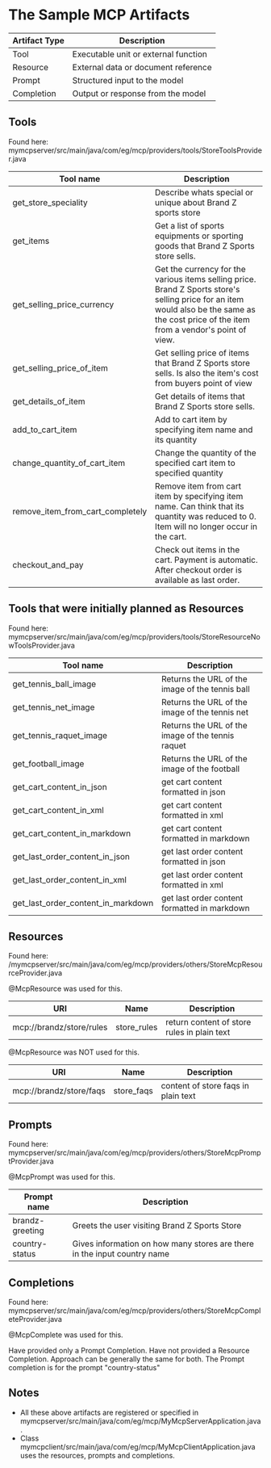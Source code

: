 # The Sample MCP Artifacts

| Artifact Type | Description                            |
|---------------|----------------------------------------|
| Tool          | Executable unit or external function   |
| Resource      | External data or document reference    |
| Prompt        | Structured input to the model          |
| Completion    | Output or response from the model      |


## Tools
Found here:  
mymcpserver/src/main/java/com/eg/mcp/providers/tools/StoreToolsProvider.java   

| Tool name     | Description                            |
|---------------|----------------------------------------|
| get_store_speciality          | Describe whats special or unique about Brand Z sports store   |
| get_items      | Get a list of sports equipments or sporting goods that Brand Z Sports store sells.    |
| get_selling_price_currency        | Get the currency for the various items selling price. Brand Z Sports store's selling price for an item would also be the same as the cost price of the item from a vendor's point of view.          |
| get_selling_price_of_item    | Get selling price of items that Brand Z Sports store sells. Is also the item's cost from buyers point of view      |
| get_details_of_item        | Get details of items that Brand Z Sports store sells.          |
| add_to_cart_item    | Add to cart item by specifying item name and its quantity      |
| change_quantity_of_cart_item        | Change the quantity of the specified cart item to specified quantity          |
| remove_item_from_cart_completely    | Remove item  from cart item by specifying item name. Can think that its quantity was reduced to 0. Item will no longer occur in the cart.      |
| checkout_and_pay        | Check out items in the cart. Payment is automatic. After checkout order is available as last order.          |


## Tools that were initially planned as Resources   

Found here:  
mymcpserver/src/main/java/com/eg/mcp/providers/tools/StoreResourceNowToolsProvider.java   

| Tool name     | Description                            |
|---------------|----------------------------------------|
| get_tennis_ball_image          | Returns the URL of the image of the tennis ball   |
| get_tennis_net_image      | Returns the URL of the image of the tennis net    |
| get_tennis_raquet_image          | Returns the URL of the image of the tennis raquet   |
| get_football_image      | Returns the URL of the image of the football    |
| get_cart_content_in_json        | get cart content formatted in json          |
| get_cart_content_in_xml        | get cart content formatted in xml          |
| get_cart_content_in_markdown        | get cart content formatted in markdown          |
| get_last_order_content_in_json        | get last order content formatted in json          |
| get_last_order_content_in_xml        | get last order content formatted in xml          |
| get_last_order_content_in_markdown        | get last order content formatted in markdown          |


## Resources

Found here: 
/mymcpserver/src/main/java/com/eg/mcp/providers/others/StoreMcpResourceProvider.java   

@McpResource was used for this.  

| URI           | Name         | Description          |
|---------------|--------------|----------------------|
| mcp://brandz/store/rules  | store_rules | return content of store rules in plain text |

@McpResource was NOT used for this.  

| URI           | Name         | Description          |
|---------------|--------------|----------------------|
| mcp://brandz/store/faqs  | store_faqs | content of store faqs in plain text |

## Prompts  

Found here:
mymcpserver/src/main/java/com/eg/mcp/providers/others/StoreMcpPromptProvider.java   

@McpPrompt was used for this.

|Prompt name | Description                            |
|---------------|----------------------------------------|
| brandz-greeting          | Greets the user visiting Brand Z Sports Store   |
| country-status      | Gives information on how many stores are there in the input country name    |



## Completions  

Found here:
mymcpserver/src/main/java/com/eg/mcp/providers/others/StoreMcpCompleteProvider.java

@McpComplete was used for this.

Have provided only a Prompt Completion. Have not provided a Resource Completion. Approach can be generally the same for both. The Prompt completion is for the prompt "country-status"     

## Notes
- All these above artifacts are registered or specified in mymcpserver/src/main/java/com/eg/mcp/MyMcpServerApplication.java.   
- Class mymcpclient/src/main/java/com/eg/mcp/MyMcpClientApplication.java uses the resources, prompts and completions.  


